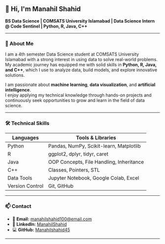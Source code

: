 ## 👋 Hi, I'm Manahil Shahid

**BS Data Science | COMSATS University Islamabad | Data Science Intern @ Code Sentinel | Python, R, Java, C++**

---

### 📌 About Me

I am a 4th semester Data Science student at COMSATS University Islamabad with a strong interest in using data to solve real-world problems.  
My academic journey has equipped me with solid skills in **Python, R, Java, and C++**, which I use to analyze data, build models, and explore innovative solutions.

I am passionate about **machine learning**, **data visualization**, and **artificial intelligence**.  
I enjoy applying my technical knowledge through hands-on projects and continuously seek opportunities to grow and learn in the field of data science.

---

### 🛠 Technical Skills

| Languages        | Tools & Libraries                           |
|------------------|---------------------------------------------|
| Python           | Pandas, NumPy, Scikit-learn, Matplotlib     |
| R                | ggplot2, dplyr, tidyr, caret                 |
| Java             | OOP Concepts, File Handling, Inheritance    |
| C++              | Classes, Pointers, STL                      |
| Data Tools       | Jupyter Notebook, Google Colab, Excel       |
| Version Control  | Git, GitHub                                 |

---

### 📫 Contact

- 📧 **Email:** manahilshahid100@email.com 
- 💼 **LinkedIn:** [ManahilShahid](https://www.linkedin.com/in/manahil-shahid-346005309/) 
- 💻 **GitHub:** [Manahilshahid45](https://github.com/ManahilShahid45)

---
